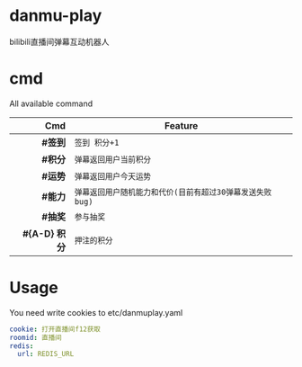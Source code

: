 # danmu-play
bilibili直播间弹幕互动机器人

# cmd
All available command

| Cmd               | Feature |
| -------:          | ------- |
| **#签到**          | `签到 积分+1` |
| **#积分**          | `弹幕返回用户当前积分` |
| **#运势**          | `弹幕返回用户今天运势` |
| **#能力**          | `弹幕返回用户随机能力和代价(目前有超过30弹幕发送失败bug)` |
| **#抽奖**          | `参与抽奖` |
| **#{A-D} 积分**    | `押注的积分` |


# Usage

You need write cookies to etc/danmuplay.yaml

``` yml
cookie: 打开直播间f12获取
roomid: 直播间
redis:
  url: REDIS_URL
```